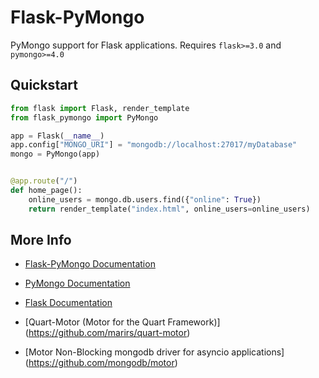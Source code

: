 # Flask-PyMongo

PyMongo support for Flask applications. Requires `flask>=3.0` and `pymongo>=4.0`

## Quickstart

```python
from flask import Flask, render_template
from flask_pymongo import PyMongo

app = Flask(__name__)
app.config["MONGO_URI"] = "mongodb://localhost:27017/myDatabase"
mongo = PyMongo(app)


@app.route("/")
def home_page():
    online_users = mongo.db.users.find({"online": True})
    return render_template("index.html", online_users=online_users)
```

## More Info

- [Flask-PyMongo Documentation](https://flask-pymongo.readthedocs.org/)

- [PyMongo Documentation](https://pymongo.readthedocs.io/en/stable/)

- [Flask Documentation](https://flask.palletsprojects.com/)

- [Quart-Motor (Motor for the Quart Framework)] (https://github.com/marirs/quart-motor)

- [Motor Non-Blocking mongodb driver for asyncio applications] (https://github.com/mongodb/motor)
